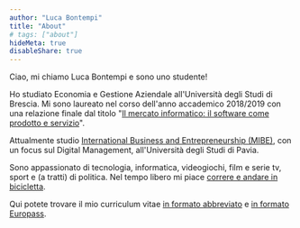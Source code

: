 ```yaml
---
author: "Luca Bontempi"
title: "About"
# tags: ["about"]
hideMeta: true
disableShare: true
---
```


Ciao, mi chiamo Luca Bontempi e sono uno studente!

Ho studiato Economia e Gestione Aziendale all'Università degli Studi di Brescia. Mi sono laureato nel corso dell'anno accademico 2018/2019 con una relazione finale dal titolo "[Il mercato informatico: il software come prodotto e servizio](https://doc-0c-a0-apps-viewer.googleusercontent.com/viewer/secure/pdf/3nb9bdfcv3e2h2k1cmql0ee9cvc5lole/89f899q7asboduho45o5tbdcr9g47mqa/1604438400000/drive/*/ACFrOgB7BJcTdQvSPKnICKubyuo0j9iFvUzTVxhJ-qFumvQnxtz2YtwlWrfeTr9MEEctzCkQckt1ZpmNQrv4dXosS94yoxGanMMNzR4eLrree8Tpp7cTYT9nEvrDGTdDXwYnHVvluUG2CWJJeIUH)".

Attualmente studio [International Business and Entrepreneurship (MIBE)](https://mibe.unipv.it/), con un focus sul Digital Management, all'Università degli Studi di Pavia.

Sono appassionato di tecnologia, informatica, videogiochi, film e serie tv, sport e (a tratti) di politica. Nel tempo libero mi piace [correre e andare in bicicletta](https://www.strava.com/athletes/4403103).

Qui potete trovare il mio curriculum vitae [in formato abbreviato](https://doc-0c-a0-apps-viewer.googleusercontent.com/viewer/secure/pdf/3nb9bdfcv3e2h2k1cmql0ee9cvc5lole/koifdri3jbrjhom7i6ep8t7r19297jtk/1604439150000/drive/*/ACFrOgBeSYnZ6ekcPV8pvFqHLyWuvCn14FHof6aB5lvVSAr99S159DORCx5o9jGSowXwvREuPyhXxCC-ndnFaCGD1gKVW-jWQMd1QKnsh76fLhvZeCYmmkuZJ01_PK5iejEWifQwQf0wrZrnBfOm) e [in formato Europass](https://doc-0c-a0-apps-viewer.googleusercontent.com/viewer/secure/pdf/3nb9bdfcv3e2h2k1cmql0ee9cvc5lole/a6oc180lmp2ltetti1gpij62599dej2s/1604439225000/drive/*/ACFrOgDjojNsvUacFJ-_QDZY8lErJO7lWPOFpYwj5kETDicgxD8gp8kRGqae9Fo_eCGieuJusOaAvovxv0hUK2JdDiNHXX3FVlnH-pz11e4oYTdIiTCOSLhg0wJ0yWCQaijF5zdyKlPpIx8eEjWO).